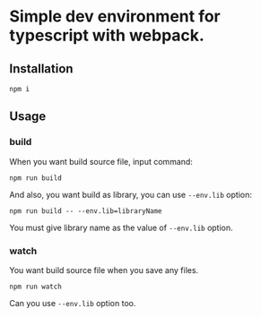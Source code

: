 # Simple dev environment for typescript with webpack.

## Installation

```
npm i
```

## Usage

### build

When you want build source file, input command:

```
npm run build
```

And also, you want build as library, you can use `--env.lib` option:

```
npm run build -- --env.lib=libraryName
```

You must give library name as the value of `--env.lib` option.


### watch

You want build source file when you save any files.

```
npm run watch
```

Can you use `--env.lib` option too.
